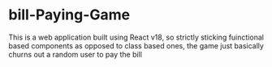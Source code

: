 # bill-Paying-Game
This is a web application built using React v18, so strictly sticking fuinctional based components as opposed to class based ones, the game just basically churns out a random user to pay the bill 
